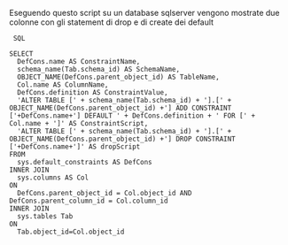 
Eseguendo questo script su un database sqlserver vengono mostrate due colonne con gli statement di drop e di create dei default

     SQL
    
    SELECT
      DefCons.name AS ConstraintName,
      schema_name(Tab.schema_id) AS SchemaName,
      OBJECT_NAME(DefCons.parent_object_id) AS TableName,
      Col.name AS ColumnName,
      DefCons.definition AS ConstraintValue,
      'ALTER TABLE [' + schema_name(Tab.schema_id) + '].[' + OBJECT_NAME(DefCons.parent_object_id) +'] ADD CONSTRAINT ['+DefCons.name+'] DEFAULT ' + DefCons.definition + ' FOR [' + Col.name + ']' AS ConstraintScript,
      'ALTER TABLE [' + schema_name(Tab.schema_id) + '].[' + OBJECT_NAME(DefCons.parent_object_id) +'] DROP CONSTRAINT ['+DefCons.name+']' AS dropScript
    FROM
      sys.default_constraints AS DefCons
    INNER JOIN
      sys.columns AS Col
    ON
      DefCons.parent_object_id = Col.object_id AND DefCons.parent_column_id = Col.column_id
    INNER JOIN
      sys.tables Tab
    ON
      Tab.object_id=Col.object_id
    

